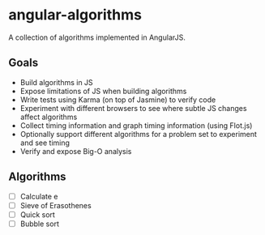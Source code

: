 angular-algorithms
==================

A collection of algorithms implemented in AngularJS.

## Goals

* Build algorithms in JS 
* Expose limitations of JS when building algorithms
* Write tests using Karma (on top of Jasmine) to verify code
* Experiment with different browsers to see where subtle JS changes affect algorithms
* Collect timing information and graph timing information (using Flot.js)
* Optionally support different algorithms for a problem set to experiment and see timing
* Verify and expose Big-O analysis 

## Algorithms

- [ ] Calculate e
- [ ] Sieve of Erasothenes
- [ ] Quick sort
- [ ] Bubble sort
